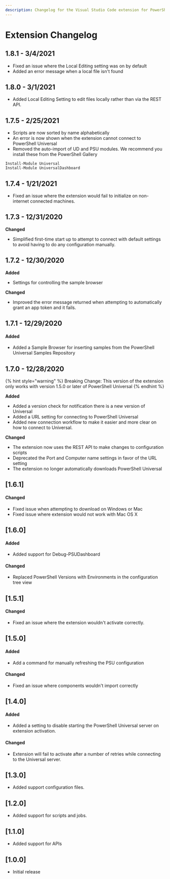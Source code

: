 ```yaml
---
description: Changelog for the Visual Studio Code extension for PowerShell Universal.
---
```


# Extension Changelog

## 1.8.1 - 3/4/2021

* Fixed an issue where the Local Editing setting was on by default
* Added an error message when a local file isn't found

## 1.8.0 - 3/1/2021

* Added Local Editing Setting to edit files locally rather than via the REST API. 

## 1.7.5 - 2/25/2021

* Scripts are now sorted by name alphabetically
* An error is now shown when the extension cannot connect to PowerShell Universal 
* Removed the auto-import of UD and PSU modules. We recommend you install these from the PowerShell Gallery 

```text
Install-Module Universal
Install-Module UniversalDashboard
```

## 1.7.4 - 1/21/2021

* Fixed an issue where the extension would fail to initialize on non-internet connected machines. 

## 1.7.3 - 12/31/2020

**Changed**

* Simplified first-time start up to attempt to connect with default settings to avoid having to do any configuration manually. 

## 1.7.2 - 12/30/2020

**Added**

* Settings for controlling the sample browser

**Changed**

* Improved the error message returned when attempting to automatically grant an app token and it fails. 

## 1.7.1 - 12/29/2020

#### Added

* Added a Sample Browser for inserting samples from the PowerShell Universal Samples Repository

## 1.7.0 - 12/28/2020

{% hint style="warning" %}
Breaking Change: This version of the extension only works with version 1.5.0 or later of PowerShell Universal 
{% endhint %}

**Added**

* Added a version check for notification there is a new version of Universal
* Added a URL setting for connecting to PowerShell Universal
* Added new connection workflow to make it easier and more clear on how to connect to Universal.

**Changed**

* The extension now uses the REST API to make changes to configuration scripts
* Deprecated the Port and Computer name settings in favor of the URL setting
* The extension no longer automatically downloads PowerShell Universal

## \[1.6.1\]

#### Changed

* Fixed issue when attempting to download on Windows or Mac
* Fixed issue where extension would not work with Mac OS X

## \[1.6.0\]

#### Added

* Added support for Debug-PSUDashboard

#### Changed

* Replaced PowerShell Versions with Environments in the configuration tree view

## \[1.5.1\]

#### Changed

* Fixed an issue where the extension wouldn't activate correctly.

## \[1.5.0\]

#### Added

* Add a command for manually refreshing the PSU configuration

#### Changed

* Fixed an issue where components wouldn't import correctly

## \[1.4.0\]

#### Added

* Added a setting to disable starting the PowerShell Universal server on extension activation.

#### Changed

* Extension will fail to activate after a number of retries while connecting to the Universal server.

## \[1.3.0\]

* Added support configuration files. 

## \[1.2.0\]

* Added support for scripts and jobs.

## \[1.1.0\]

* Added support for APIs

## \[1.0.0\]

* Initial release

